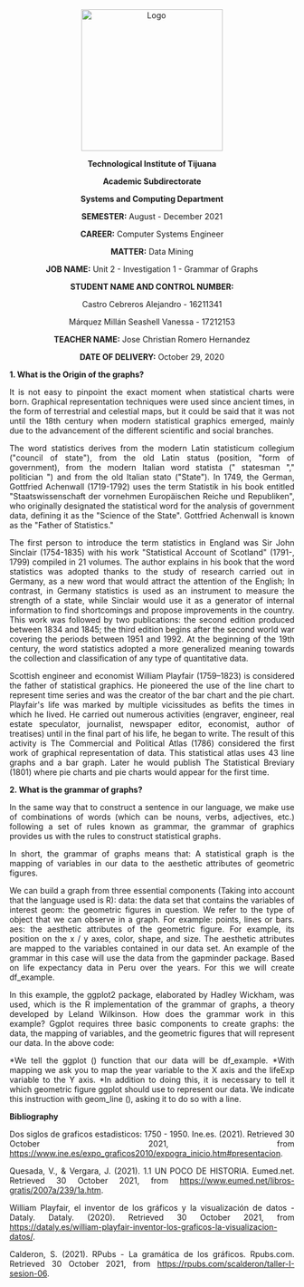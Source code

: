<div align="center">
<img alt="Logo" src="https://www.tijuana.tecnm.mx/wp-content/themes/tecnm/images/logo_TECT.png" width=250 height=250>
</p>

**Technological Institute of Tijuana** 

**Academic Subdirectorate** 

**Systems and Computing Department** 

**SEMESTER:** 
August - December 2021

**CAREER:** 
Computer Systems Engineer

**MATTER:** 
Data Mining

**JOB NAME:** 
Unit 2 - Investigation 1 - Grammar of Graphs

**STUDENT NAME AND CONTROL NUMBER:** 


Castro Cebreros Alejandro - 16211341 

Márquez Millán Seashell Vanessa - 17212153

**TEACHER NAME:** 
Jose Christian Romero Hernandez

**DATE OF DELIVERY:** 
October 29, 2020

</div>

<div align="Justify">

**1. What is the Origin of the graphs?**

It is not easy to pinpoint the exact moment when statistical charts were born. Graphical representation techniques were used since ancient times, in the form of terrestrial and celestial maps, but it could be said that it was not until the 18th century when modern statistical graphics emerged, mainly due to the advancement of the different scientific and social branches.

The word statistics derives from the modern Latin statisticum collegium ("council of state"), from the old Latin status (position, "form of government), from the modern Italian word statista (" statesman "," politician ") and from the old Italian stato ("State"). In 1749, the German, Gottfried Achenwall (1719-1792) uses the term Statistik in his book entitled "Staatswissenschaft der vornehmen Europäischen Reiche und Republiken", who originally designated the statistical word for the analysis of government data, defining it as the "Science of the State". Gottfried Achenwall is known as the "Father of Statistics."

The first person to introduce the term statistics in England was Sir John Sinclair (1754-1835) with his work "Statistical Account of Scotland" (1791-, 1799) compiled in 21 volumes. The author explains in his book that the word statistics was adopted thanks to the study of research carried out in Germany, as a new word that would attract the attention of the English; In contrast, in Germany statistics is used as an instrument to measure the strength of a state, while Sinclair would use it as a generator of internal information to find shortcomings and propose improvements in the country. This work was followed by two publications: the second edition produced between 1834 and 1845; the third edition begins after the second world war covering the periods between 1951 and 1992.
At the beginning of the 19th century, the word statistics adopted a more generalized meaning towards the collection and classification of any type of quantitative data.

Scottish engineer and economist William Playfair (1759–1823) is considered the father of statistical graphics. He pioneered the use of the line chart to represent time series and was the creator of the bar chart and the pie chart.
Playfair's life was marked by multiple vicissitudes as befits the times in which he lived. He carried out numerous activities (engraver, engineer, real estate speculator, journalist, newspaper editor, economist, author of treatises) until in the final part of his life, he began to write. The result of this activity is The Commercial and Political Atlas (1786) considered the first work of graphical representation of data. This statistical atlas uses 43 line graphs and a bar graph. Later he would publish The Statistical Breviary (1801) where pie charts and pie charts would appear for the first time.
</div>

<div align="Justify">

**2. What is the grammar of graphs?**

In the same way that to construct a sentence in our language, we make use of combinations of words (which can be nouns, verbs, adjectives, etc.) following a set of rules known as grammar, the grammar of graphics provides us with the rules to construct statistical graphs.

In short, the grammar of graphs means that:
A statistical graph is the mapping of variables in our data to the aesthetic attributes of geometric figures.

We can build a graph from three essential components (Taking into account that the language used is R):
data: the data set that contains the variables of interest
geom: the geometric figures in question. We refer to the type of object that we can observe in a graph. For example: points, lines or bars.
aes: the aesthetic attributes of the geometric figure. For example, its position on the x / y axes, color, shape, and size. The aesthetic attributes are mapped to the variables contained in our data set.
An example of the grammar in this case will use the data from the gapminder package. Based on life expectancy data in Peru over the years. For this we will create df_example.


In this example, the ggplot2 package, elaborated by Hadley Wickham, was used, which is the R implementation of the grammar of graphs, a theory developed by Leland Wilkinson.
How does the grammar work in this example? Ggplot requires three basic components to create graphs: the data, the mapping of variables, and the geometric figures that will represent our data.
In the above code:

*We tell the ggplot () function that our data will be df_example.
*With mapping we ask you to map the year variable to the X axis and the lifeExp variable to the Y axis.
*In addition to doing this, it is necessary to tell it which geometric figure ggplot should use to represent our data. We indicate this instruction with geom_line (), asking it to do so with a line.


**Bibliography**

Dos siglos de graficos estadisticos: 1750 - 1950. Ine.es. (2021). Retrieved 30 October 2021, from https://www.ine.es/expo_graficos2010/expogra_inicio.htm#presentacion.

Quesada, V., & Vergara, J. (2021). 1.1 UN POCO DE HISTORIA. Eumed.net. Retrieved 30 October 2021, from https://www.eumed.net/libros-gratis/2007a/239/1a.htm.

William Playfair, el inventor de los gráficos y la visualización de datos - Dataly. Dataly. (2020). Retrieved 30 October 2021, from https://dataly.es/william-playfair-inventor-los-graficos-la-visualizacion-datos/.

Calderon, S. (2021). RPubs - La gramática de los gráficos. Rpubs.com. Retrieved 30 October 2021, from https://rpubs.com/scalderon/taller-I-sesion-06.

</div>

